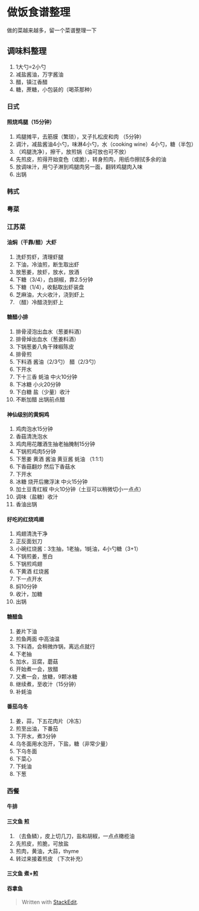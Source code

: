 
# 做饭食谱整理
做的菜越来越多，留一个菜谱整理一下

## 调味料整理
1. 1大勺=2小勺
2. 减盐酱油，万字酱油
3. 醋，镇江香醋
4. 糖，蔗糖，小包装的（喝茶那种）

### 日式
#### 照烧鸡腿（15分钟）
1. 鸡腿摊平，去筋膜（繁琐），叉子扎松皮和肉 （5分钟）
2. 调汁，减盐酱油4小勺，味淋4小勺，水（cooking wine）4小勺，糖（半包）
3. （鸡腿洗净），擦干，放煎锅（油可放也可不放）
4. 先煎皮，煎得开始变色（或脆），转身煎肉，用纸巾擦拭多余的油
5. 放调味汁，用勺子淋到鸡腿肉另一面，翻转鸡腿肉入味
6. 出锅

### 韩式

### 粤菜

### 江苏菜
#### 油焖（干靠/醋）大虾
1. 洗虾剪虾，清理虾腿
2. 下油，冷油煎，断生取出虾
3. 放葱姜，放虾，放水，放酒
4. 下糖（3/4），白胡椒，靠2.5分钟
5. 下糖（1/4），收黏取出虾装盘
6. 芝麻油，大火收汁，浇到虾上
7. （醋）冷醋浇到虾上

#### 糖醋小排
1. 排骨浸泡出血水（葱姜料酒）
2. 排骨焯出血水（葱姜料酒）
3. 下锅葱姜八角干辣椒陈皮
4. 排骨煎
5. 下料酒 酱油（2/3勺） 醋（2/3勺）
6. 下开水
7. 下十三香 蚝油 中火10分钟
8. 下冰糖 小火20分钟
9. 下白糖 盐（少量）收汁
10. 不断加醋 出锅前点醋 

#### 神仙级别的黄焖鸡
1. 鸡肉泡水15分钟
2. 香菇清洗泡水
3. 鸡肉用花雕酒生抽老抽腌制15分钟
4. 下锅煎鸡肉5分钟
5. 下葱姜 黄酒 酱油 黄豆酱 蚝油 （1:1:1）
6. 下香菇翻炒 然后下香菇水
7. 下开水
8. 冰糖 烧开后撇浮沫 中火15分钟
9. 加土豆青红椒 中火10分钟（土豆可以稍微切小一点点）
10. 调味（盐糖）收汁
11. 香油出锅

#### 好吃的红烧鸡翅
1. 鸡翅清洗干净
2. 正反面划刀
3. 小碗红烧酱：3生抽，1老抽，1蚝油，4小勺糖（3+1）
4. 下锅煎姜，葱白
5. 下锅煎鸡翅
6. 下黄酒 红烧酱
7. 下一点开水
8. 焖10分钟
9. 收汁，加糖
10. 出锅

#### 糖醋鱼
1. 姜片下油
2. 煎鱼两面 中高油温
3. 下料酒，会稍微炸锅，离远点就行
4. 下老抽
5. 加水，豆腐，蘑菇
6. 开始煮一会，放醋
7. 又煮一会，放糖，9颗冰糖
8. 继续煮，至收汁（15分钟）
9. 补蚝油

#### 番茄乌冬
1. 姜，蒜，下五花肉片（冷冻）
2. 煎至出油，下番茄
3. 下开水，煮3分钟
4. 乌冬面用水泡开，下盐，糖（非常少量）
5. 下乌冬面
6. 下菜心
7. 下蚝油
8. 下葱

### 西餐
#### 牛排


#### 三文鱼 煎
1. （去鱼鳞），皮上切几刀，盐和胡椒，一点点橄榄油
2. 先煎皮，煎脆，可放盐
3. 煎肉，黄油，大蒜，thyme
4. 转过来接着煎皮
（下次补充）

#### 三文鱼 煮+煎


#### 吞拿鱼


> Written with [StackEdit](https://stackedit.io/).
